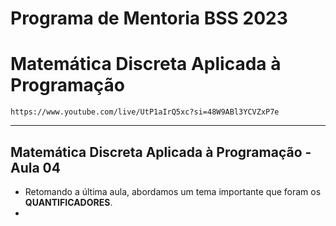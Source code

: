 # Programa de Mentoria BSS 2023
# Matemática Discreta Aplicada à Programação

``` https://www.youtube.com/live/UtP1aIrQ5xc?si=48W9ABl3YCVZxP7e ```

___

## Matemática Discreta Aplicada à Programação - Aula 04

- Retomando a última aula, abordamos um tema importante que foram os **QUANTIFICADORES**.
- 
